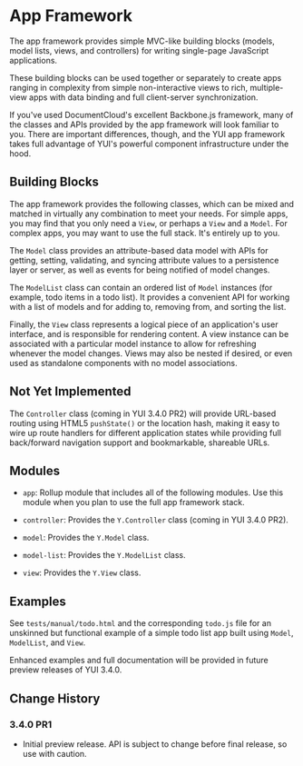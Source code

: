 App Framework
=============

The app framework provides simple MVC-like building blocks (models, model lists,
views, and controllers) for writing single-page JavaScript applications.

These building blocks can be used together or separately to create apps ranging
in complexity from simple non-interactive views to rich, multiple-view apps with
data binding and full client-server synchronization.

If you've used DocumentCloud's excellent Backbone.js framework, many of the
classes and APIs provided by the app framework will look familiar to you. There
are important differences, though, and the YUI app framework takes full
advantage of YUI's powerful component infrastructure under the hood.


Building Blocks
---------------

The app framework provides the following classes, which can be mixed and matched
in virtually any combination to meet your needs. For simple apps, you may find
that you only need a `View`, or perhaps a `View` and a `Model`. For complex
apps, you may want to use the full stack. It's entirely up to you.

The `Model` class provides an attribute-based data model with APIs for getting,
setting, validating, and syncing attribute values to a persistence layer or
server, as well as events for being notified of model changes.

The `ModelList` class can contain an ordered list of `Model` instances (for
example, todo items in a todo list). It provides a convenient API for working
with a list of models and for adding to, removing from, and sorting the list.

Finally, the `View` class represents a logical piece of an application's user
interface, and is responsible for rendering content. A view instance can be
associated with a particular model instance to allow for refreshing whenever
the model changes. Views may also be nested if desired, or even used as
standalone components with no model associations.


Not Yet Implemented
-------------------

The `Controller` class (coming in YUI 3.4.0 PR2) will provide URL-based routing
using HTML5 `pushState()` or the location hash, making it easy to wire up route
handlers for different application states while providing full back/forward
navigation support and bookmarkable, shareable URLs.


Modules
-------

* `app`: Rollup module that includes all of the following modules. Use this
  module when you plan to use the full app framework stack.

* `controller`: Provides the `Y.Controller` class (coming in YUI 3.4.0 PR2).

* `model`: Provides the `Y.Model` class.

* `model-list`: Provides the `Y.ModelList` class.

* `view`: Provides the `Y.View` class.


Examples
--------

See `tests/manual/todo.html` and the corresponding `todo.js` file for an
unskinned but functional example of a simple todo list app built using `Model`,
`ModelList`, and `View`.

Enhanced examples and full documentation will be provided in future preview
releases of YUI 3.4.0.


Change History
--------------

### 3.4.0 PR1

* Initial preview release. API is subject to change before final release, so use
  with caution.
